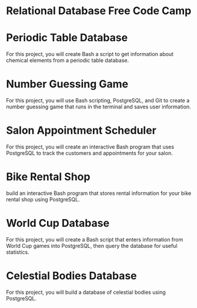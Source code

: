 # Relational Database Free Code Camp
# Periodic Table Database

For this project, you will create Bash a script to get information about chemical elements from a periodic table database.
# Number Guessing Game
For this project, you will use Bash scripting, PostgreSQL, and Git to create a number guessing game that runs in the terminal and saves user information.

# Salon Appointment Scheduler
For this project, you will create an interactive Bash program that uses PostgreSQL to track the customers and appointments for your salon.

# Bike Rental Shop
build an interactive Bash program that stores rental information for your bike rental shop using PostgreSQL.

# World Cup Database
 For this project, you will create a Bash script that enters information from World Cup games into PostgreSQL, then query the database for useful statistics.
# Celestial Bodies Database
For this project, you will build a database of celestial bodies using PostgreSQL.

